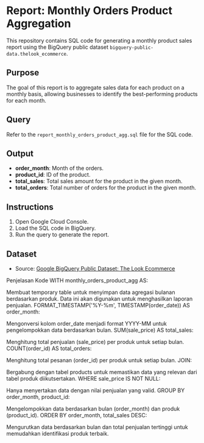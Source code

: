 # Report: Monthly Orders Product Aggregation

This repository contains SQL code for generating a monthly product sales report using the BigQuery public dataset `bigquery-public-data.thelook_ecommerce`.

## Purpose
The goal of this report is to aggregate sales data for each product on a monthly basis, allowing businesses to identify the best-performing products for each month.

## Query
Refer to the `report_monthly_orders_product_agg.sql` file for the SQL code.

## Output
- **order_month**: Month of the orders.
- **product_id**: ID of the product.
- **total_sales**: Total sales amount for the product in the given month.
- **total_orders**: Total number of orders for the product in the given month.

## Instructions
1. Open Google Cloud Console.
2. Load the SQL code in BigQuery.
3. Run the query to generate the report.

## Dataset
- Source: [Google BigQuery Public Dataset: The Look Ecommerce](https://console.cloud.google.com/marketplace/product/bigquery-public-data/thelook-ecommerce)


Penjelasan Kode
WITH monthly_orders_product_agg AS:

Membuat temporary table untuk menyimpan data agregasi bulanan berdasarkan produk.
Data ini akan digunakan untuk menghasilkan laporan penjualan.
FORMAT_TIMESTAMP('%Y-%m', TIMESTAMP(order_date)) AS order_month:

Mengonversi kolom order_date menjadi format YYYY-MM untuk pengelompokkan data berdasarkan bulan.
SUM(sale_price) AS total_sales:

Menghitung total penjualan (sale_price) per produk untuk setiap bulan.
COUNT(order_id) AS total_orders:

Menghitung total pesanan (order_id) per produk untuk setiap bulan.
JOIN:

Bergabung dengan tabel products untuk memastikan data yang relevan dari tabel produk diikutsertakan.
WHERE sale_price IS NOT NULL:

Hanya menyertakan data dengan nilai penjualan yang valid.
GROUP BY order_month, product_id:

Mengelompokkan data berdasarkan bulan (order_month) dan produk (product_id).
ORDER BY order_month, total_sales DESC:

Mengurutkan data berdasarkan bulan dan total penjualan tertinggi untuk memudahkan identifikasi produk terbaik.
